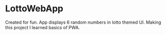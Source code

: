 # LottoWebApp
Created for fun. App displays 6 random numbers in lotto themed UI. Making this project I learned basics of PWA.
